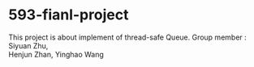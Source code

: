 # 593-fianl-project
This project is about implement of thread-safe Queue.
Group member : 
Siyuan Zhu,  
Henjun Zhan,
Yinghao Wang
